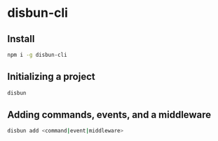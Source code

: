 # disbun-cli

## Install

```bash
npm i -g disbun-cli
```

## Initializing a project

```bash
disbun
```

## Adding commands, events, and a middleware

```bash
disbun add <command|event|middleware>
```
